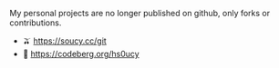 My personal projects are no longer published on github, only forks or contributions.

* 🫒 https://soucy.cc/git
* 🧊 https://codeberg.org/hs0ucy
